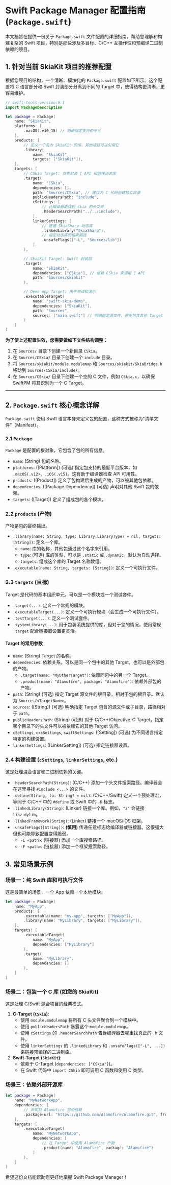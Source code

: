 # Swift Package Manager 配置指南 (`Package.swift`)

本文档旨在提供一份关于 `Package.swift` 文件配置的详细指南，帮助您理解和构建复杂的 Swift 项目，特别是那些涉及多目标、C/C++ 互操作性和预编译二进制依赖的项目。

## 1. 针对当前 SkiaKit 项目的推荐配置

根据您项目的结构，一个清晰、模块化的 `Package.swift` 配置如下所示。这个配置将 C 语言部分和 Swift 封装部分分离到不同的 Target 中，使得结构更清晰，更容易维护。

```swift
// swift-tools-version:6.1
import PackageDescription

let package = Package(
    name: "SkiaKit",
    platforms: [
        .macOS(.v10_15) // 明确指定支持的平台
    ],
    products: [
        // 定义一个名为 SkiaKit 的库，其他项目可以引用它
        .library(
            name: "SkiaKit",
            targets: ["SkiaKit"]),
    ],
    targets: [
        // CSkia Target: 负责封装 C API 和链接动态库
        .target(
            name: "CSkia",
            dependencies: [],
            path: "Sources/CSkia", // 建议为 C 代码创建独立目录
            publicHeadersPath: "include",
            cSettings: [
                // 让编译器能找到 skia 的头文件
                .headerSearchPath("../../include"),
            ],
            linkerSettings: [
                // 链接 SkiaSharp 动态库
                .linkedLibrary("SkiaSharp"),
                // 指定动态库的搜索路径
                .unsafeFlags(["-L", "Sources/lib"])
            ]
        ),

        // SkiaKit Target: Swift 封装层
        .target(
            name: "SkiaKit",
            dependencies: ["CSkia"], // 依赖 CSkia 来调用 C API
            path: "Sources/skiakit"
        ),

        // Demo App Target: 用于测试和演示
        .executableTarget(
            name: "swift-skia-demo",
            dependencies: ["SkiaKit"],
            path: "Sources",
            sources: ["main.swift"] // 明确指定源文件，避免包含其他 Target 的代码
        )
    ]
)
```

**为了使上述配置生效，您需要做如下文件结构调整：**

1.  在 `Sources/` 目录下创建一个新目录 `CSkia`。
2.  在 `Sources/CSkia/` 目录下创建一个 `include` 目录。
3.  将 `Sources/skiakit/module.modulemap` 和 `Sources/skiakit/SkiaBridge.h` 移动到 `Sources/CSkia/include/`。
4.  在 `Sources/CSkia/` 目录下创建一个空的 C 文件，例如 `CSkia.c`，以确保 SwiftPM 将其识别为一个 C Target。

---

## 2. `Package.swift` 核心概念详解

`Package.swift` 使用 Swift 语言本身来定义包的配置，这种方式被称为“清单文件”（Manifest）。

### 2.1 `Package`

`Package` 是配置的根对象，它包含了包的所有信息。

*   `name`: (String) 包的名称。
*   `platforms`: ([Platform]) (可选) 指定包支持的最低平台版本，如 `.macOS(.v12)`、`.iOS(.v15)`。这有助于编译器检查 API 可用性。
*   `products`: ([Product]) 定义了包构建后生成的产物，可以被其他包依赖。
*   `dependencies`: ([Package.Dependency]) (可选) 声明对其他 Swift 包的依赖。
*   `targets`: ([Target]) 定义了组成包的各个模块。

### 2.2 `products` (产物)

产物是包的最终输出。

*   `.library(name: String, type: Library.LibraryType? = nil, targets: [String])`: 定义一个库。
    *   `name`: 库的名称，其他包通过这个名字来引用。
    *   `type`: (可选) 库的类型，可以是 `.static` 或 `.dynamic`。默认为自动选择。
    *   `targets`: 组成这个库的 Target 名称数组。
*   `.executable(name: String, targets: [String])`: 定义一个可执行文件。

### 2.3 `targets` (目标)

Target 是代码的基本组织单元，可以是一个模块或一个测试套件。

*   `.target(...)`: 定义一个常规的模块。
*   `.executableTarget(...)`: 定义一个可执行模块（会生成一个可执行文件）。
*   `.testTarget(...)`: 定义一个测试套件。
*   `.systemLibrary(...)`: 用于包装系统提供的库，但对于您的情况，使用常规 `.target` 配合链接器设置更灵活。

#### Target 的常用参数

*   `name`: (String) Target 的名称。
*   `dependencies`: 依赖关系。可以是同一个包中的其他 Target，也可以是外部包的产物。
    *   `.target(name: "MyOtherTarget")`: 依赖同包中的另一个 Target。
    *   `.product(name: "Alamofire", package: "Alamofire")`: 依赖外部包的产物。
*   `path`: (String) (可选) 指定 Target 源文件的根目录，相对于包的根目录。默认为 `Sources/<TargetName>`。
*   `sources`: ([String]) (可选) 明确指定 Target 包含的源文件或子目录，路径相对于 `path`。
*   `publicHeadersPath`: (String) (可选) 对于 C/C++/Objective-C Target，指定哪个目录下的头文件可以被依赖它的其他 Target 访问。
*   `cSettings`, `cxxSettings`, `swiftSettings`: ([Setting]) (可选) 为不同语言指定特定的构建设置。
*   `linkerSettings`: ([LinkerSetting]) (可选) 指定链接器设置。

### 2.4 构建设置 (`cSettings`, `linkerSettings`, etc.)

这是处理混合语言和二进制依赖的关键。

*   `.headerSearchPath(String)`: (C/C++) 添加一个头文件搜索路径。编译器会在这里寻找 `#include <...>` 的文件。
*   `.define(String, to: String? = nil)`: (C/C++/Swift) 定义一个预处理宏，等同于 C/C++ 中的 `#define` 或 Swift 中的 `-D` 标志。
*   `.linkedLibrary(String)`: (Linker) 链接一个库。例如，`"z"` 会链接 `libz.dylib`。
*   `.linkedFramework(String)`: (Linker) 链接一个 macOS/iOS 框架。
*   `.unsafeFlags([String])`: **(慎用)** 传递任意标志给编译器或链接器。这很强大但也可能导致配置变得脆弱。
    *   `-L <path>`: (链接器) 添加一个库搜索路径。
    *   `-F <path>`: (链接器) 添加一个框架搜索路径。

## 3. 常见场景示例

### 场景一：纯 Swift 库和可执行文件

这是最简单的场景，一个 App 依赖一个本地模块。

```swift
let package = Package(
    name: "MyApp",
    products: [
        .executable(name: "my-app", targets: ["MyApp"]),
        .library(name: "MyLibrary", targets: ["MyLibrary"]),
    ],
    targets: [
        .executableTarget(
            name: "MyApp",
            dependencies: ["MyLibrary"]
        ),
        .target(
            name: "MyLibrary",
            dependencies: []
        ),
    ]
)
```

### 场景二：包装一个 C 库 (如您的 SkiaKit)

这是处理 C/Swift 混合项目的经典模式。

1.  **C-Target (`CSkia`)**:
    *   使用 `module.modulemap` 将所有 C 头文件聚合到一个模块中。
    *   使用 `publicHeadersPath` 暴露这个 `module.modulemap`。
    *   使用 `cSettings` 的 `.headerSearchPath` 告诉编译器去哪里找真正的 `.h` 文件。
    *   使用 `linkerSettings` 的 `.linkedLibrary` 和 `.unsafeFlags(["-L", ...])` 来链接预编译的二进制库。
2.  **Swift-Target (`SkiaKit`)**:
    *   依赖于 C-Target (`dependencies: ["CSkia"]`)。
    *   在 Swift 代码中 `import CSkia` 即可调用 C 函数和使用 C 类型。

### 场景三：依赖外部开源库

```swift
let package = Package(
    name: "MyNetworkApp",
    dependencies: [
        // 声明对 Alamofire 包的依赖
        .package(url: "https://github.com/Alamofire/Alamofire.git", from: "5.8.1"),
    ],
    targets: [
        .executableTarget(
            name: "MyNetworkApp",
            dependencies: [
                // 在 Target 中使用 Alamofire 产物
                .product(name: "Alamofire", package: "Alamofire")
            ]
        ),
    ]
)
```

希望这份文档能帮助您更好地掌握 Swift Package Manager！